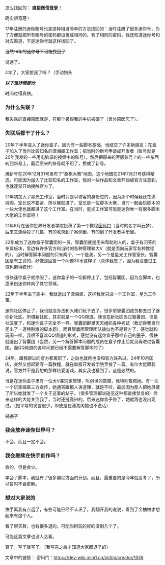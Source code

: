 怎么找回的： **直接微信登录！**

确实很奇葩！

17年注册的迷你账号也是这种相当简单的方法找回的：当时注册了很多迷你号，为了方便就把所有账号的密码都设置成相同的。有了相同的密码，我还知道迷你号和对应渠道，于是迷你号就这样找回了。

~~当然16年的迷你号不可能找回了~~

说远了。

4年了，大家想我了吗？（手动狗头

***以下是抒情部分***

时间过得真快。

### 为什么失联？
我失联的直接原因就是，在那个暑假我的手机被砸了（具体原因忘了）。

### 失联后都干了什么？
20年下半年进入了迷你盒子，因为有一些脚本基础，也结交了许多新朋友；在盒子加入了当时比较知名的潇湘阁工作室；把当时的新号申请成开发者（账号就是20年我发的一些用电脑录的视频中的账号），然后把原来的官版账号上的一些东西转到新号上，最后原来的账号就不用了，换成了新号。

用新号在20年12月31号发布了“象棋大赛”地图，这个地图在21年7月21号获得精选。可能因为加入了比较知名的工作室，我的一些作品和文章开始被官方注意到，也就逐渐开始接触官方了。

21年初加入了星光工作室，当时只是以访客的身份进的，因为那个时候我还在潇湘阁。室长说不要紧，所以我就进了。室长是一位脚本大佬，当时一起会玩脚本的一些大佬也就都进了这个工作室。在当时，星光工作室可能是迷你唯一有很多脚本大佬的工作室吧！

21年9月在迷你世界开发者学院投稿了第一个教程[密码门](https://dev-wiki.mini1.cn/old/m/creator/1636)（当时的名字叫云梦），后来又连续投了几篇，有的收录到了案例里，有的到了开发者手册里。

22年成为了迷你盒子智囊团的一员。智囊团就是用来帮助别人的，盒子有问答的专属板块，里边有许多官方和当时的各种管理和大V（就是面向玩家写各种教程的）。当时解答脚本问题的只有两个，一个是我，另一个是星光工作室室长。智囊团是有工资的，好像是回答一个问题30币这样子（具体我忘了，因为我没要过工资也懒得统计）

很快迷你盒子就停服了，迷你盒子的一切都停止了，包括智囊团。因为会脚本，也逐渐由迷你转向了其它领域。

22年下半年进了高中，我就退出了潇湘阁，这样我就只进一个工作室，星光工作室。

迷你社区停止了，我也就没办法和大佬们玩下去了。很多前智囊团成员都去进了迷你新社区。所谓新社区，其实就是一个QQ频道。我也在新社区当过智囊团，但是社区变了，和迷你盒子完全不一样。智囊团群里天天组织各种考试（我记得我当时还出了一道特别难的脚本题），而且智囊团管理团队貌似也不是官方了，感觉就和玩闹一样。我很不喜欢QQ频道的形式，感觉没有迷你盒子那样自己的圈子，很快就退出了智囊团（当然，另一个解答脚本问题的成员在盒子停止后就没再进过智囊团，而QQ频道的各种问题已经不需要解答脚本的了）

24年，跟我聊过的官方都离职了，之后也就再也没和官方联系过。24年10月国庆，突然又想起要写一篇教程，就在新版开发者学院里投了一篇。有位大佬跟我说，官方并不是我想的那样热爱游戏。其实我也猜到了，这是必然的。

当是在迷你盒子里有一位大V兼玩家管理，叫创世的蔷薇，我特别敬佩她。有一次一个玩家搞第三方宣传，她通宵跟那人讲道理，就是不听，最后因为那人把她屏蔽了所以她就发了一个关于这事的帖子。（很多管理都说碰见这种都直接禁言的）后来这样的大佬关注我了，当时还挺高兴的。后来迷你盒子停了，她就再也没出现过。（她平常的发言很少，即使是在潇湘阁她也不说话）

~~说远了~~

### 我会放弃迷你世界吗？
不会，而且一定不会。

### 我会继续在快手创作吗？
会的，但是会少。

学会了脚本，我就有了很多编程方面的计划。而且，最重要的是今年就高考了，所以暂时不会更新。

### 想对大家说的
快手离我有点远了，有些可能已经不认识了。我翻开我的说说，看到了金柚柚才想起来有这个人。

看了聊天群，也有很多退的，可能当时玩的好的没剩几个了。

可能这篇文章也没人会看。

算了，写了就写了。（我写完之后才知道大家都退了的）


文章中的链接：
密码门：https://dev-wiki.mini1.cn/old/m/creator/1636